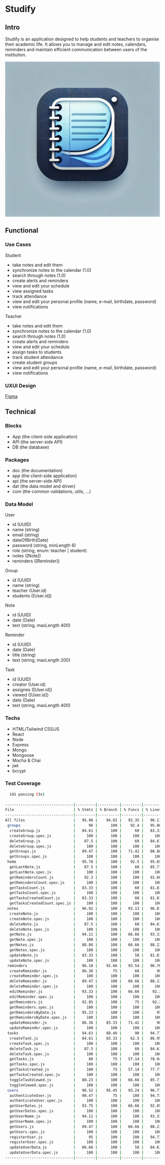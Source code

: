 # Studify

## Intro
Studify is an application designed to help students and teachers to organise their academic life. It allows you to manage and edit notes, calendars, reminders and maintain efficient communication between users of the institution.

![alt text](Studify_logo_.png)

## Functional
### Use Cases

Student
- take notes and edit them
- synchronize notes to the calendar (1.0)
- search through notes (1.0)
- create alerts and reminders
- view and edit your schedule
- view assigned tasks
- track attendance
- view and edit your personal profile (name, e-mail, birthdate, password)
- view notifications

Teacher
- take notes and edit them
- synchronize notes to the calendar (1.0)
- search through notes (1.0)
- create alerts and reminders
- view and edit your schedule
- assign tasks to students
- track student attendance
- create student groups
- view and edit your personal profile (name, e-mail, birthdate, password)
- view notifications


### UXUI Design
[Figma](https://www.figma.com/proto/x7oiMpA4G1hKMu6RwslWb8/Studify?node-id=1-1742&node-type=canvas&t=vTuePcD21zr1HVWI-0&scaling=scale-down&content-scaling=fixed&page-id=0%3A1&starting-point-node-id=1%3A1742)

## Technical

### Blocks
- App (the client-side application)
- API (the server-side API)
- DB (the database)

### Packages
- doc (the documentation)
- app (the client-side application)
- api (the server-side API)
- dat (the data model and driver)
- com (the common validations, utils, ...)


### Data Model

User 
- id (UUID)
- name (string)
- email (string)
- dateOfBirth(Date)
- password (string, minLength 6)
- role (string, enum: teacher | student)
- notes ([Note])
- reminders ([Reminder])

Group
- id (UUID)
- name (string)
- teacher (User.id)
- students ([User.id])

Note
- id (UUID)
- date (Date)
- text (string, maxLength 400)

Reminder
- id (UUID)
- date (Date)
- title (string)
- text (string, maxLength 200)

Task
- id (UUID)
- creator (User.id)
- assignes ([User.id])
- viewed ([User.id])
- date (Date)
- text (string, maxLength 400)


### Techs

- HTML/Tailwind CSS/JS 
- React 
- Node 
- Express 
- Mongo 
- Mongoose
- Mocha & Chai 
- jwt 
- bcrypt

### Test Coverage

```sh
  141 passing (3s)

-------------------------------|---------|----------|---------|---------|-------------------
File                           | % Stmts | % Branch | % Funcs | % Lines | Uncovered Line #s 
-------------------------------|---------|----------|---------|---------|-------------------
All files                      |   95.96 |    94.82 |   92.35 |   96.11 |                  
 groups                        |      96 |      100 |    92.4 |   95.86 |                  
  createGroup.js               |   84.61 |      100 |      60 |   83.33 | 11,16            
  createGroup.spec.js          |     100 |      100 |     100 |     100 |                  
  deleteGroup.js               |    87.5 |      100 |      60 |   84.61 | 10,17            
  deleteGroup.spec.js          |     100 |      100 |     100 |     100 |                  
  getGroups.js                 |   89.47 |      100 |   71.42 |   88.88 | 10,18            
  getGroups.spec.js            |     100 |      100 |     100 |     100 |                  
 home                          |   95.78 |      100 |    92.5 |   95.65 |                  
  getLastNote.js               |    87.5 |      100 |      60 |   85.71 | 10,16            
  getLastNote.spec.js          |     100 |      100 |     100 |     100 |                  
  getRemindersCount.js         |    92.3 |      100 |     100 |   91.66 | 14               
  getRemindersCount.spec.js    |     100 |      100 |     100 |     100 |                  
  getTasksCount.js             |   83.33 |      100 |      60 |   81.81 | 10,15            
  getTasksCount.spec.js        |     100 |      100 |     100 |     100 |                  
  getTasksCreatedCount.js      |   83.33 |      100 |      60 |   81.81 | 10,15            
  getTasksCreatedCount.spec.js |     100 |      100 |     100 |     100 |                  
 notes                         |   96.92 |      100 |   93.13 |   96.81 |                  
  createNote.js                |     100 |      100 |     100 |     100 |                  
  createNote.spec.js           |     100 |      100 |     100 |     100 |                  
  deleteNote.js                |    87.5 |      100 |      60 |   84.61 | 10,17            
  deleteNote.spec.js           |     100 |      100 |     100 |     100 |                  
  getNote.js                   |   94.11 |      100 |   66.66 |   93.33 | 14               
  getNote.spec.js              |     100 |      100 |     100 |     100 |                  
  getNotes.js                  |   88.88 |      100 |   66.66 |   88.23 | 10,18            
  getNotes.spec.js             |     100 |      100 |     100 |     100 |                  
  updateNote.js                |   83.33 |      100 |      50 |   81.81 | 11,16            
  updateNote.spec.js           |     100 |      100 |     100 |     100 |                  
 reminders                     |   96.18 |    91.66 |   93.54 |   96.76 |                  
  createReminder.js            |   86.36 |       75 |      60 |      90 | 21,26            
  createReminder.spec.js       |     100 |      100 |     100 |     100 |                  
  deleteReminder.js            |   89.47 |      100 |   66.66 |   88.23 | 13,19            
  deleteReminder.spec.js       |     100 |      100 |     100 |     100 |                  
  editReminder.js              |   93.33 |      100 |   66.66 |    92.3 | 13               
  editReminder.spec.js         |     100 |      100 |     100 |     100 |                  
  getReminders.js              |   92.85 |      100 |      75 |    92.3 | 9                
  getReminders.spec.js         |     100 |      100 |     100 |     100 |                  
  getRemindersByDate.js        |   95.23 |      100 |     100 |      95 | 15               
  getRemindersByDate.spec.js   |     100 |      100 |     100 |     100 |                  
  updateReminder.js            |   86.36 |    83.33 |   71.42 |      90 | 13,22            
  updateReminder.spec.js       |     100 |      100 |     100 |     100 |                  
 tasks                         |   94.63 |    88.46 |      90 |   94.77 |                  
  createTask.js                |   84.61 |    83.33 |    62.5 |   86.95 | 20,25,35         
  createTask.spec.js           |     100 |      100 |     100 |     100 |                  
  deleteTask.js                |    87.5 |      100 |      60 |   84.61 | 10,17            
  deleteTask.spec.js           |     100 |      100 |     100 |     100 |                  
  getTasks.js                  |      80 |       75 |   57.14 |   78.94 | 9,20     
  getTasks.spec.js             |     100 |      100 |     100 |     100 |                  
  getTasksCreated.js           |     100 |       75 |   57.14 |   77.77 | 9,18     
  getTasksCreated.spec.js      |     100 |      100 |     100 |     100 |                  
  toggleTaskViewed.js          |   88.23 |      100 |   66.66 |   85.71 | 13,22             
  toggleViewed.spec.js         |     100 |      100 |     100 |     100 |                  
 users                         |   96.52 |    95.45 |   93.24 |   96.77 |                  
  authenticateUser.js          |   90.47 |       75 |     100 |   94.73 | 20               
  authenticateUser.spec.js     |     100 |      100 |     100 |     100 |                  
  getUserDatos.js              |   93.75 |      100 |   66.66 |   92.85 | 14               
  getUserDatos.spec.js         |     100 |      100 |     100 |     100 |                  
  getUserName.js               |   94.11 |      100 |     100 |   93.33 | 15               
  getUserName.spec.js          |     100 |      100 |     100 |     100 |                  
  getUsers.js                  |   89.47 |      100 |   66.66 |   88.23 | 9,14             
  getUsers.spec.js             |     100 |      100 |     100 |     100 |                  
  registerUser.js              |      95 |      100 |     100 |   94.73 | 21               
  registerUser.spec.js         |     100 |      100 |     100 |     100 |                  
  updateUserData.js            |   86.66 |      100 |      50 |   84.61 | 13,22            
  updateUserData.spec.js       |     100 |      100 |     100 |     100 |                  
-------------------------------|---------|----------|---------|---------|-------------------
```